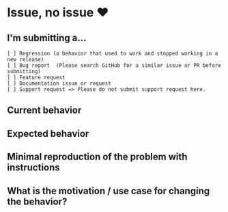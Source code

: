 # Issue, no issue :heart:

<!--
PLEASE HELP US PROCESS GITHUB ISSUES FASTER BY PROVIDING THE FOLLOWING INFORMATION.
ISSUES MISSING IMPORTANT INFORMATION MAY BE CLOSED WITHOUT INVESTIGATION.
-->

## I'm submitting a...

<!-- Check one of the following options with "x" -->

```
[ ] Regression (a behavior that used to work and stopped working in a new release)
[ ] Bug report  (Please search GitHub for a similar issue or PR before submitting)
[ ] Feature request
[ ] Documentation issue or request
[ ] Support request => Please do not submit support request here.
```

## Current behavior

<!-- Describe how the issue manifests. -->


## Expected behavior

<!-- Describe what the desired behavior would be. -->


## Minimal reproduction of the problem with instructions

<!--
For bug reports please provide the *STEPS TO REPRODUCE* and if possible a *MINIMAL DEMO* of the problem.
-->

## What is the motivation / use case for changing the behavior?

<!-- Describe the motivation or the concrete use case. -->
